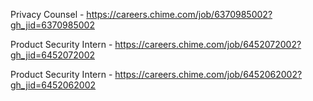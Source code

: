 Privacy Counsel - https://careers.chime.com/job/6370985002?gh_jid=6370985002

Product Security Intern  - https://careers.chime.com/job/6452072002?gh_jid=6452072002

Product Security Intern  - https://careers.chime.com/job/6452062002?gh_jid=6452062002

